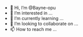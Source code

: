 - 👋 Hi, I’m @Bayne-opu
- 👀 I’m interested in ...
- 🌱 I’m currently learning ...
- 💞️ I’m looking to collaborate on ...
- 📫 How to reach me ...

<!---
Bayne-opu/Bayne-opu is a ✨ special ✨ repository because its `README.md` (this file) appears on your GitHub profile.
You can click the Preview link to take a look at your changes.
--->
